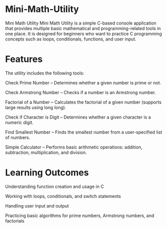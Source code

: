 # Mini-Math-Utility
Mini Math Utility  Mini Math Utility is a simple C-based console application that provides multiple basic mathematical and programming-related tools in one place. It is designed for beginners who want to practice C programming concepts such as loops, conditionals, functions, and user input.

 # Features

The utility includes the following tools:

Check Prime Number – Determines whether a given number is prime or not.

Check Armstrong Number – Checks if a number is an Armstrong number.

Factorial of a Number – Calculates the factorial of a given number (supports large results using long long).

Check if Character is Digit – Determines whether a given character is a numeric digit.

Find Smallest Number – Finds the smallest number from a user-specified list of numbers.

Simple Calculator – Performs basic arithmetic operations: addition, subtraction, multiplication, and division.

# Learning Outcomes

Understanding function creation and usage in C

Working with loops, conditionals, and switch statements

Handling user input and output

Practicing basic algorithms for prime numbers, Armstrong numbers, and factorials
